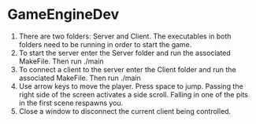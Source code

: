 # GameEngineDev
1. There are two folders: Server and Client. The executables in both folders need to be running in order to start the game.
2. To start the server enter the Server folder and run the associated MakeFile. Then run ./main
3. To connect a client to the server enter the Client folder and run the associated MakeFile. Then run ./main
4. Use arrow keys to move the player. Press space to jump. Passing the right side of the screen activates a side scroll. Falling in one of the pits in the first scene respawns you.
5. Close a window to disconnect the current client being controlled.

